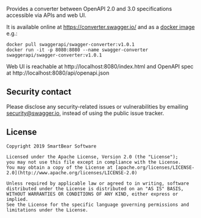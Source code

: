 Provides a converter between OpenAPI 2.0 and 3.0 specifications accessible via APIs and web UI. 

It is available online at https://converter.swagger.io/ and as a [docker image](https://hub.docker.com/r/swaggerapi/swagger-converter) e.g.:

```
docker pull swaggerapi/swagger-converter:v1.0.1
docker run -it -p 8080:8080 --name swagger-converter swaggerapi/swagger-converter:v1.0.1
```

Web UI is reachable at http://localhost:8080/index.html and OpenAPI spec at http://localhost:8080/api/openapi.json

## Security contact

Please disclose any security-related issues or vulnerabilities by emailing [security@swagger.io](mailto:security@swagger.io), instead of using the public issue tracker.

## License

```
Copyright 2019 SmartBear Software

Licensed under the Apache License, Version 2.0 (the "License");
you may not use this file except in compliance with the License.
You may obtain a copy of the License at [apache.org/licenses/LICENSE-2.0](http://www.apache.org/licenses/LICENSE-2.0)

Unless required by applicable law or agreed to in writing, software
distributed under the License is distributed on an "AS IS" BASIS,
WITHOUT WARRANTIES OR CONDITIONS OF ANY KIND, either express or implied.
See the License for the specific language governing permissions and
limitations under the License.
```
